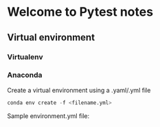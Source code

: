 # Welcome to Pytest notes

## Virtual environment
### Virtualenv
### Anaconda
Create a virtual environment using a .yaml/.yml file
``` py
conda env create -f <filename.yml>
```
Sample environment.yml file:


